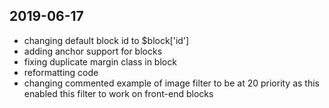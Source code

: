 ## 2019-06-17
  * changing default block id to $block['id']
  * adding anchor support for blocks
  * fixing duplicate margin class in block
  * reformatting code
  * changing commented example of image filter to be at 20 priority as this enabled this filter to work on front-end blocks
